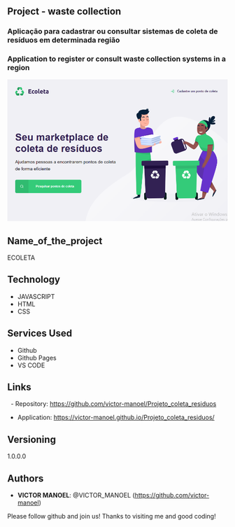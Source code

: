 ## Project - waste collection
### Aplicação para cadastrar ou consultar sistemas de coleta de resíduos em determinada região
### Application to register or consult waste collection systems in a region

![Logo of the project](https://github.com/victor-manoel/Projeto_coleta_residuos/blob/master/__MACOSX/extras-aula-1/wallpapers/screen_one.png)

## Name_of_the_project

ECOLETA


## Technology 

* JAVASCRIPT
* HTML
* CSS


## Services Used

* Github
* Github Pages
* VS CODE


## Links

  - Repository: https://github.com/victor-manoel/Projeto_coleta_residuos
  - Application: https://victor-manoel.github.io/Projeto_coleta_residuos/


## Versioning

1.0.0.0


## Authors

* **VICTOR MANOEL**: @VICTOR_MANOEL (https://github.com/victor-manoel)


Please follow github and join us!
Thanks to visiting me and good coding!
